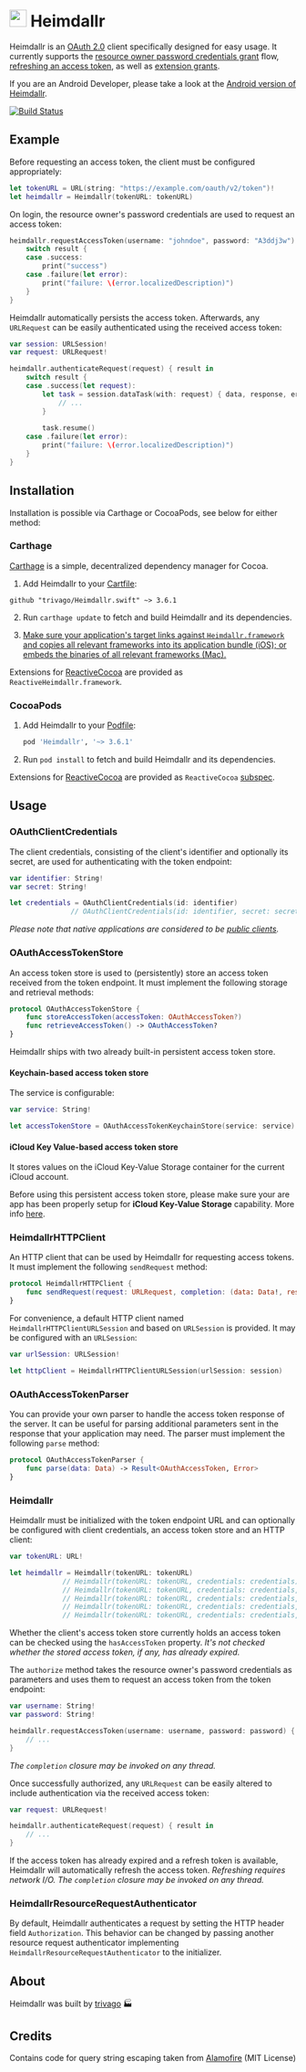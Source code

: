 # <img src="https://cloud.githubusercontent.com/assets/460060/8159821/b8bfeb32-136a-11e5-83ed-83b7fe01df3a.jpg" width="30" height="30"> Heimdallr

Heimdallr is an [OAuth 2.0](https://tools.ietf.org/html/rfc6749) client specifically designed for easy usage. It currently supports the [resource owner password credentials grant](https://tools.ietf.org/html/rfc6749#section-4.3) flow, [refreshing an access token](https://tools.ietf.org/html/rfc6749#section-6), as well as [extension grants](https://tools.ietf.org/html/rfc6749#section-4.5).

If you are an Android Developer, please take a look at the [Android version of Heimdallr](https://github.com/trivago/Heimdall.droid).

[![Build Status](https://circleci.com/gh/trivago/Heimdallr.swift.svg?style=shield&circle-token=06d0c39133fae3dd9b649c116776c7f882885f1f)](https://circleci.com/gh/trivago/Heimdallr)

## Example

Before requesting an access token, the client must be configured appropriately:

```swift
let tokenURL = URL(string: "https://example.com/oauth/v2/token")!
let heimdallr = Heimdallr(tokenURL: tokenURL)
```

On login, the resource owner's password credentials are used to request an access token:

```swift
heimdallr.requestAccessToken(username: "johndoe", password: "A3ddj3w") { result in
    switch result {
    case .success:
        print("success")
    case .failure(let error):
        print("failure: \(error.localizedDescription)")
    }
}
```

Heimdallr automatically persists the access token. Afterwards, any `URLRequest` can be easily authenticated using the received access token:

```swift
var session: URLSession!
var request: URLRequest!

heimdallr.authenticateRequest(request) { result in
    switch result {
    case .success(let request):
        let task = session.dataTask(with: request) { data, response, error in
            // ...
        }
        
        task.resume()
    case .failure(let error):
        print("failure: \(error.localizedDescription)")
    }
}
```

## Installation

Installation is possible via Carthage or CocoaPods, see below for either method:

### Carthage

[Carthage](https://github.com/Carthage/Carthage) is a simple, decentralized dependency manager for Cocoa.

1. Add Heimdallr to your [Cartfile](https://github.com/Carthage/Carthage/blob/master/Documentation/Artifacts.md#cartfile):

  ```
  github "trivago/Heimdallr.swift" ~> 3.6.1
  ```

2. Run `carthage update` to fetch and build Heimdallr and its dependencies.

3. [Make sure your application's target links against `Heimdallr.framework` and copies all relevant frameworks into its application bundle (iOS); or embeds the binaries of all relevant frameworks (Mac).](https://github.com/carthage/carthage#getting-started)

Extensions for [ReactiveCocoa](https://github.com/ReactiveCocoa/ReactiveCocoa) are provided as `ReactiveHeimdallr.framework`.

### CocoaPods

1. Add Heimdallr to your [Podfile](https://guides.cocoapods.org/syntax/podfile.html):

   ```ruby
   pod 'Heimdallr', '~> 3.6.1'
   ```

2.  Run `pod install` to fetch and build Heimdallr and its dependencies.

Extensions for [ReactiveCocoa](https://github.com/ReactiveCocoa/ReactiveCocoa) are provided as `ReactiveCocoa` [subspec](https://guides.cocoapods.org/syntax/podfile.html#pod).

## Usage

### OAuthClientCredentials

The client credentials, consisting of the client's identifier and optionally its secret, are used for authenticating with the token endpoint:

```swift
var identifier: String!
var secret: String!

let credentials = OAuthClientCredentials(id: identifier)
               // OAuthClientCredentials(id: identifier, secret: secret)
```

*Please note that native applications are considered to be [public clients](https://tools.ietf.org/html/rfc6749#section-2.1).*

### OAuthAccessTokenStore

An access token store is used to (persistently) store an access token received from the token endpoint. It must implement the following storage and retrieval methods:

```swift
protocol OAuthAccessTokenStore {
    func storeAccessToken(accessToken: OAuthAccessToken?)
    func retrieveAccessToken() -> OAuthAccessToken?
}
```

Heimdallr ships with two already built-in persistent access token store. 


#### Keychain-based access token store

The service is configurable:

```swift
var service: String!

let accessTokenStore = OAuthAccessTokenKeychainStore(service: service)
```

#### iCloud Key Value-based access token store

It stores values on the iCloud Key-Value Storage container for the current iCloud account.

Before using this persistent access token store, please make sure your are app has been properly setup for __iCloud Key-Value Storage__ capability. More info [here](https://developer.apple.com/library/mac/documentation/IDEs/Conceptual/AppDistributionGuide/AddingCapabilities/AddingCapabilities.html#//apple_ref/doc/uid/TP40012582-CH26-SW19).

### HeimdallrHTTPClient

An HTTP client that can be used by Heimdallr for requesting access tokens. It must implement the following `sendRequest` method:

```swift
protocol HeimdallrHTTPClient {
    func sendRequest(request: URLRequest, completion: (data: Data!, response: URLResponse!, error: Error?) -> ())
}
```

For convenience, a default HTTP client named `HeimdallrHTTPClientURLSession` and based on `URLSession` is provided. It may be configured with an `URLSession`:

```swift
var urlSession: URLSession!

let httpClient = HeimdallrHTTPClientURLSession(urlSession: session)
```

### OAuthAccessTokenParser

You can provide your own parser to handle the access token response of the server. It can be useful for parsing additional parameters sent in the response that your application may need. The parser must implement the following `parse` method:

```swift
protocol OAuthAccessTokenParser {
    func parse(data: Data) -> Result<OAuthAccessToken, Error>
}
```

### Heimdallr

Heimdallr must be initialized with the token endpoint URL and can optionally be configured with client credentials, an access token store and an HTTP client:

```swift
var tokenURL: URL!

let heimdallr = Heimdallr(tokenURL: tokenURL)
             // Heimdallr(tokenURL: tokenURL, credentials: credentials)
             // Heimdallr(tokenURL: tokenURL, credentials: credentials, accessTokenStore: accessTokenStore)
             // Heimdallr(tokenURL: tokenURL, credentials: credentials, accessTokenStore: accessTokenStore, accessTokenParser: accessTokenParser)
             // Heimdallr(tokenURL: tokenURL, credentials: credentials, accessTokenStore: accessTokenStore, accessTokenParser: accessTokenParser, httpClient: httpClient)
             // Heimdallr(tokenURL: tokenURL, credentials: credentials, accessTokenStore: accessTokenStore, accessTokenParser: accessTokenParser, httpClient: httpClient, resourceRequestAuthenticator: resourceRequestAuthenticator)
```

Whether the client's access token store currently holds an access token can be checked using the `hasAccessToken` property. *It's not checked whether the stored access token, if any, has already expired.*

The `authorize` method takes the resource owner's password credentials as parameters and uses them to request an access token from the token endpoint:

```swift
var username: String!
var password: String!

heimdallr.requestAccessToken(username: username, password: password) { result in
    // ...
}
```

*The `completion` closure may be invoked on any thread.*

Once successfully authorized, any `URLRequest` can be easily altered to include authentication via the received access token:

```swift
var request: URLRequest!

heimdallr.authenticateRequest(request) { result in
    // ...
}
```

If the access token has already expired and a refresh token is available, Heimdallr will automatically refresh the access token. *Refreshing requires network I/O.* *The `completion` closure may be invoked on any thread.*

### HeimdallrResourceRequestAuthenticator

By default, Heimdallr authenticates a request by setting the HTTP header field `Authorization`. This behavior can be changed by passing another resource request authenticator implementing `HeimdallrResourceRequestAuthenticator` to the initializer.

## About

Heimdallr was built by [trivago](http://www.trivago.com) 🏭

## Credits

Contains code for query string escaping taken from [Alamofire](https://github.com/Alamofire/Alamofire/) (MIT License)

